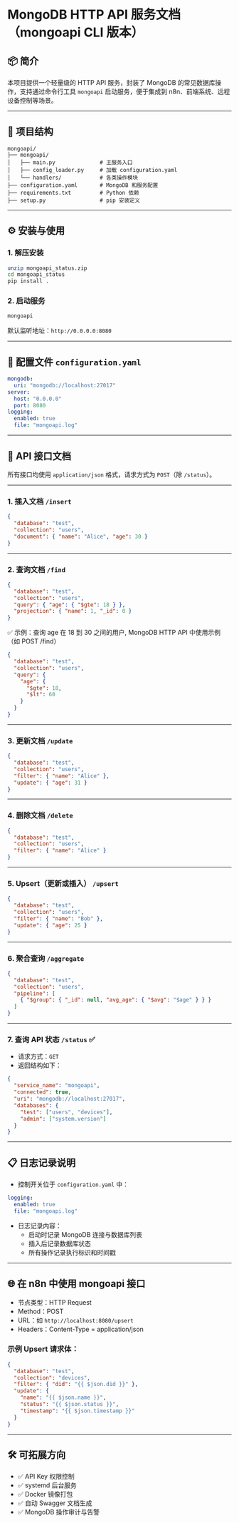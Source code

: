 # MongoDB HTTP API 服务文档（mongoapi CLI 版本）

## 📦 简介

本项目提供一个轻量级的 HTTP API 服务，封装了 MongoDB 的常见数据库操作，支持通过命令行工具 `mongoapi` 启动服务，便于集成到 n8n、前端系统、远程设备控制等场景。

---

## 📁 项目结构

```
mongoapi/
├── mongoapi/
│   ├── main.py              # 主服务入口
│   ├── config_loader.py     # 加载 configuration.yaml
│   └── handlers/            # 各类操作模块
├── configuration.yaml       # MongoDB 和服务配置
├── requirements.txt         # Python 依赖
├── setup.py                 # pip 安装定义
```

---

## ⚙️ 安装与使用

### 1. 解压安装

```bash
unzip mongoapi_status.zip
cd mongoapi_status
pip install .
```

### 2. 启动服务

```bash
mongoapi
```

默认监听地址：`http://0.0.0.0:8080`

---

## 📄 配置文件 `configuration.yaml`

```yaml
mongodb:
  uri: "mongodb://localhost:27017"
server:
  host: "0.0.0.0"
  port: 8080
logging:
  enabled: true
  file: "mongoapi.log"
```

---

## 🔌 API 接口文档

所有接口均使用 `application/json` 格式，请求方式为 `POST`（除 `/status`）。

---

### 1. 插入文档 `/insert`

```json
{
  "database": "test",
  "collection": "users",
  "document": { "name": "Alice", "age": 30 }
}
```

---

### 2. 查询文档 `/find`

```json
{
  "database": "test",
  "collection": "users",
  "query": { "age": { "$gte": 18 } },
  "projection": { "name": 1, "_id": 0 }
}
```
✅ 示例：查询 age 在 18 到 30 之间的用户, MongoDB HTTP API 中使用示例（如 POST /find）
```json
{
  "database": "test",
  "collection": "users",
  "query": {
    "age": {
      "$gte": 18,
      "$lt": 60
    }
  }
}
```
---

### 3. 更新文档 `/update`

```json
{
  "database": "test",
  "collection": "users",
  "filter": { "name": "Alice" },
  "update": { "age": 31 }
}
```

---

### 4. 删除文档 `/delete`

```json
{
  "database": "test",
  "collection": "users",
  "filter": { "name": "Alice" }
}
```

---

### 5. Upsert（更新或插入） `/upsert`

```json
{
  "database": "test",
  "collection": "users",
  "filter": { "name": "Bob" },
  "update": { "age": 25 }
}
```

---

### 6. 聚合查询 `/aggregate`

```json
{
  "database": "test",
  "collection": "users",
  "pipeline": [
    { "$group": { "_id": null, "avg_age": { "$avg": "$age" } } }
  ]
}
```

---

### 7. 查询 API 状态 `/status` ✅

- 请求方式：`GET`
- 返回结构如下：

```json
{
  "service_name": "mongoapi",
  "connected": true,
  "uri": "mongodb://localhost:27017",
  "databases": {
    "test": ["users", "devices"],
    "admin": ["system.version"]
  }
}
```

---

## 📋 日志记录说明

- 控制开关位于 `configuration.yaml` 中：
```yaml
logging:
  enabled: true
  file: "mongoapi.log"
```

- 日志记录内容：
  - 启动时记录 MongoDB 连接与数据库列表
  - 插入后记录数据库状态
  - 所有操作记录执行标识和时间戳

---

## 🌐 在 n8n 中使用 mongoapi 接口

- 节点类型：HTTP Request
- Method：POST
- URL：如 `http://localhost:8080/upsert`
- Headers：Content-Type = application/json

### 示例 Upsert 请求体：

```json
{
  "database": "test",
  "collection": "devices",
  "filter": { "did": "{{ $json.did }}" },
  "update": {
    "name": "{{ $json.name }}",
    "status": "{{ $json.status }}",
    "timestamp": "{{ $json.timestamp }}"
  }
}
```

---

## 🛠️ 可拓展方向

- ✅ API Key 权限控制
- ✅ systemd 后台服务
- ✅ Docker 镜像打包
- ✅ 自动 Swagger 文档生成
- ✅ MongoDB 操作审计与告警
